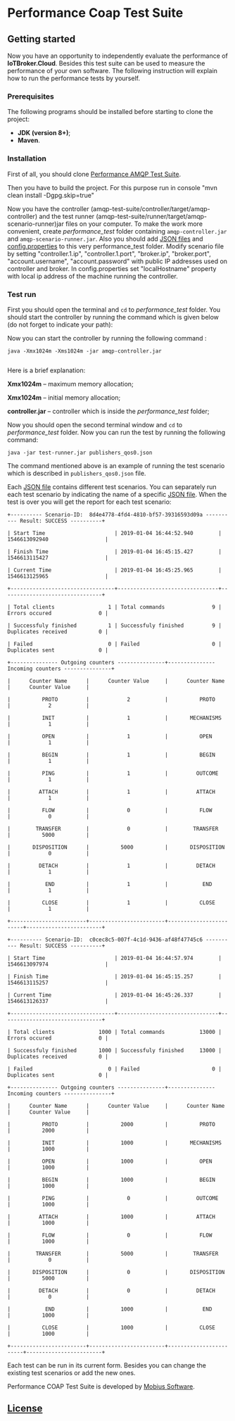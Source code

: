 # Performance Сoap Test Suite

## Getting started

Now you have an opportunity to independently evaluate the performance of **IoTBroker.Cloud**. 
Besides this test suite can be used to measure the performance of your own software. The following instruction will 
explain how to run the performance tests by yourself.

### Prerequisites

The following programs should be installed before starting to clone the project:

* **JDK (version 8+)**;
* **Maven**.

### Installation

First of all, you should clone [Performance AMQP Test Suite](https://github.com/mobius-software-ltd/amqp-test-suite).

Then you have to build the project. For this purpose run in console "mvn clean install -Dgpg.skip=true" 

Now you have the controller (amqp-test-suite/controller/target/amqp-controller) and the test runner 
(amqp-test-suite/runner/target/amqp-scenario-runner)jar files on your computer.
To make the work more convenient, create _performance_test_ folder containing
`amqp-controller.jar` and `amqp-scenario-runner.jar`.
Also you should add [JSON files](https://github.com/mobius-software-ltd/amqp-test-suite/tree/master/runner/src/test/resources/json) and [config.properties](https://github.com/mobius-software-ltd/amqp-test-suite/controller/src/main/resources/config.properties) to this very performance_test folder. 
Modify scenario file by setting "controller.1.ip", "controller.1.port", "broker.ip", "broker.port", "account.username", 
"account.password" with public IP addresses used on controller and broker.
In config.properties set "localHostname" property with local ip address of the machine running the controller.

### Test run

First you should open the terminal and `cd` to _performance_test_ folder. You should start the controller by running
the command which is given below (do not forget to indicate your path):
 

Now you can start the controller by running the following command :

```
java -Xmx1024m -Xms1024m -jar amqp-controller.jar
 
```
Here is a brief explanation:

**Xmx1024m** – maximum memory allocation;

**Xmx1024m** – initial memory allocation;

**controller.jar** – controller which is inside the _performance_test_ folder;


Now you should open the second terminal window and `cd` to _performance_test_ folder. 
Now you can run the test by running the following command:
```
java -jar test-runner.jar publishers_qos0.json
```
The command mentioned above is an example of running the test scenario which is described in `publishers_qos0.json` file.

Each [JSON file](https://github.com/mobius-software-ltd/amqp-test-suite/tree/master/runner/src/test/resources/json) contains different test scenarios. You can separately run each test scenario by indicating the name of a specific [JSON file](https://github.com/mobius-software-ltd/amqp-test-suite/tree/master/runner/src/test/resources/json). When the test is over you will get the report for each test scenario:
```
+---------- Scenario-ID:  8d4e4778-4fd4-4810-bf57-39316593d09a ---------- Result: SUCCESS ----------+ 

| Start Time                      | 2019-01-04 16:44:52.940        | 1546613092940                  | 

| Finish Time                     | 2019-01-04 16:45:15.427        | 1546613115427                  | 

| Current Time                    | 2019-01-04 16:45:25.965        | 1546613125965                  | 

+---------------------------------+--------------------------------+--------------------------------+ 

| Total clients                 1 | Total commands               9 | Errors occured               0 | 

| Successfuly finished          1 | Successfuly finished         9 | Duplicates received          0 | 

| Failed                        0 | Failed                       0 | Duplicates sent              0 | 

+--------------- Outgoing counters ---------------+--------------- Incoming counters ---------------+ 

|      Counter Name      |      Counter Value     |      Counter Name      |      Counter Value     | 

|          PROTO         |            2           |          PROTO         |            2           | 

|          INIT          |            1           |       MECHANISMS       |            1           | 

|          OPEN          |            1           |          OPEN          |            1           | 

|          BEGIN         |            1           |          BEGIN         |            1           | 

|          PING          |            1           |         OUTCOME        |            1           | 

|         ATTACH         |            1           |         ATTACH         |            1           | 

|          FLOW          |            0           |          FLOW          |            0           | 

|        TRANSFER        |            0           |        TRANSFER        |          5000          | 

|       DISPOSITION      |          5000          |       DISPOSITION      |            0           | 

|         DETACH         |            1           |         DETACH         |            1           | 

|           END          |            1           |           END          |            1           | 

|          CLOSE         |            1           |          CLOSE         |            1           | 

+------------------------+------------------------+------------------------+------------------------+ 

+---------- Scenario-ID:  c0cec8c5-007f-4c1d-9436-af48f47745c6 ---------- Result: SUCCESS ----------+ 

| Start Time                      | 2019-01-04 16:44:57.974        | 1546613097974                  | 

| Finish Time                     | 2019-01-04 16:45:15.257        | 1546613115257                  | 

| Current Time                    | 2019-01-04 16:45:26.337        | 1546613126337                  | 

+---------------------------------+--------------------------------+--------------------------------+ 

| Total clients              1000 | Total commands           13000 | Errors occured               0 | 

| Successfuly finished       1000 | Successfuly finished     13000 | Duplicates received          0 | 

| Failed                        0 | Failed                       0 | Duplicates sent              0 | 

+--------------- Outgoing counters ---------------+--------------- Incoming counters ---------------+ 

|      Counter Name      |      Counter Value     |      Counter Name      |      Counter Value     | 

|          PROTO         |          2000          |          PROTO         |          2000          | 

|          INIT          |          1000          |       MECHANISMS       |          1000          | 

|          OPEN          |          1000          |          OPEN          |          1000          | 

|          BEGIN         |          1000          |          BEGIN         |          1000          | 

|          PING          |            0           |         OUTCOME        |          1000          | 

|         ATTACH         |          1000          |         ATTACH         |          1000          | 

|          FLOW          |            0           |          FLOW          |          1000          | 

|        TRANSFER        |          5000          |        TRANSFER        |            0           | 

|       DISPOSITION      |            0           |       DISPOSITION      |          5000          | 

|         DETACH         |            0           |         DETACH         |            0           | 

|           END          |          1000          |           END          |          1000          | 

|          CLOSE         |          1000          |          CLOSE         |          1000          | 

+------------------------+------------------------+------------------------+------------------------+
```
Each test can be run in its current form.
Besides you can change the existing test scenarios or add the new ones.

Performance COAP Test Suite is developed by [Mobius Software](http://mobius-software.com).

## [License](LICENSE.md)

